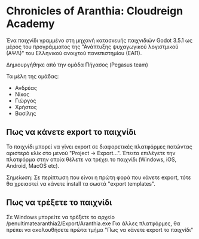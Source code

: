 # Chronicles of Aranthia: Cloudreign Academy

Ένα παιχνίδι γραμμένο στη μηχανή κατασκευής παιχνιδιών Godot 3.5.1 ως μέρος του προγράμματος της "Ανάπτυξης ψυχαγωγικού λογιστμικού (ΑΨΛ)" του Ελληνικού ανοιχτού πανεπιστημίου (ΕΑΠ).

Δημιουργήθηκε από την ομάδα Πήγασος (Pegasus team)

Τα μέλη της ομάδας:
- Ανδρέας
- Νίκος
- Γιώργος
- Χρήστος
- Βασίλης

## Πως να κάνετε export το παιχνίδι
Το παιχνίδι μπορεί να γίνει export σε διαφορετικές πλατφόρμες πατώντας αριστερό κλίκ στο μενού "Project -> Export...". Έπειτα επιλέγετε την πλατφόρμα στην οποία θέλετε να τρέχει το παιχνίδι (Windows, iOS, Android, MacOS etc).

Σημείωση: Σε περίπτωση που είναι η πρώτη φορά που κάνετε export, τότε θα χρειαστεί να κάνετε install τα σωστά "export templates".

## Πως να τρέξετε το παιχνίδι
Σε Windows μπορείτε να τρέξετε το αρχείο /penultimatearanthia2/Export/Aranthia.exe
Για άλλες πλατφόρμες, θα πρέπει να ακολουθήσετε πρώτα τμήμα "Πως να κάνετε export το παιχνίδι"
